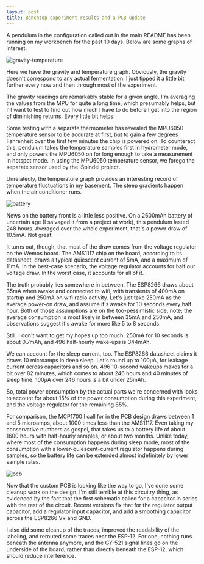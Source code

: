 ```yaml
---
layout: post
title: Benchtop experiment results and a PCB update
---
```


A pendulum in the configuration called out in the main README has been running on my workbench for the past 10 days. Below are some graphs of interest.

![gravity-temperature](https://i.imgur.com/nsoICIv.png)

Here we have the gravity and temperature graph. Obviously, the gravity doesn't correspond to any actual fermentation. I just tipped it a little bit further every now and then through most of the experiment.

The gravity readings are remarkably stable for a given angle. I'm averaging the values from the MPU for quite a long time, which presumably helps, but I'll want to test to find out how much I have to do before I get into the region of diminishing returns. Every little bit helps.

Some testing with a separate thermometer has revealed the MPU6050 temperature sensor to be accurate at first, but to gain a few degrees Fahrenheit over the first few minutes the chip is powered on. To counteract this, pendulum takes the temperature samples first in hydrometer mode, and only powers the MPU6050 on for long enough to take a measurement in hotspot mode. In using the MPU6050 temperature sensor, we forego the separate sensor used by the iSpindel project.

Unrelatedly, the temperature graph provides an interesting record of temperature fluctuations in my basement. The steep gradients happen when the air conditioner runs.

![battery](https://i.imgur.com/48Cs5U3.png)

News on the battery front is a little less positive. On a 2600mAh battery of uncertain age (I salvaged it from a project at work), this pendulum lasted 248 hours. Averaged over the whole experiment, that's a power draw of 10.5mA. Not great.

It turns out, though, that most of the draw comes from the voltage regulator on the Wemos board. The AMS1117 chip on the board, according to its datasheet, draws a typical quiescent current of 5mA, and a maximum of 11mA. In the best-case scenario, the voltage regulator accounts for half our voltage draw. In the worst case, it accounts for all of it.

The truth probably lies somewhere in between. The ESP8266 draws about 35mA when awake and connected to wifi, with transients of 400mA on startup and 250mA on wifi radio activity. Let's just take 250mA as the average power-on draw, and assume it's awake for 10 seconds every half hour. Both of those assumptions are on the too-pessimistic side, note; the average consumption is most likely in between 35mA and 250mA, and observations suggest it's awake for more like 5 to 8 seconds.

Still, I don't want to get my hopes up too much. 250mA for 10 seconds is about 0.7mAh, and 496 half-hourly wake-ups is 344mAh.

We can account for the sleep current, too. The ESP8266 datasheet claims it draws 10 microamps in deep sleep. Let's round up to 100µA, for leakage current across capacitors and so on. 496 10-second wakeups makes for a bit over 82 minutes, which comes to about 246 hours and 40 minutes of sleep time. 100µA over 246 hours is a bit under 25mAh.

So, total power consumption by the actual parts we're concerned with looks to account for about 15% of the power consumption during this experiment, and the voltage regulator for the remaining 85%.

For comparison, the MCP1700 I call for in the PCB design draws between 1 and 5 microamps, about 1000 times less than the AMS1117. Even taking my conservative numbers as gospel, that takes us to a battery life of about 1600 hours with half-hourly samples, or about two months. Unlike today, where most of the consumption happens during sleep mode, most of the consumption with a lower-quiescent-current regulator happens during samples, so the battery life can be extended almost indefinitely by lower sample rates.

![pcb](https://i.imgur.com/CNJHxdJ.png)

Now that the custom PCB is looking like the way to go, I've done some cleanup work on the design. I'm still terrible at this circuitry thing, as evidenced by the fact that the first schematic called for a capacitor in series with the rest of the circuit. Recent versions fix that for the regulator output capacitor, add a regulator input capacitor, and add a smoothing capacitor across the ESP8266 V+ and GND.

I also did some cleanup of the traces, improved the readability of the labeling, and rerouted some traces near the ESP-12. For one, nothing runs beneath the antenna anymore, and the GY-521 signal lines go on the underside of the board, rather than directly beneath the ESP-12, which should reduce interference.
